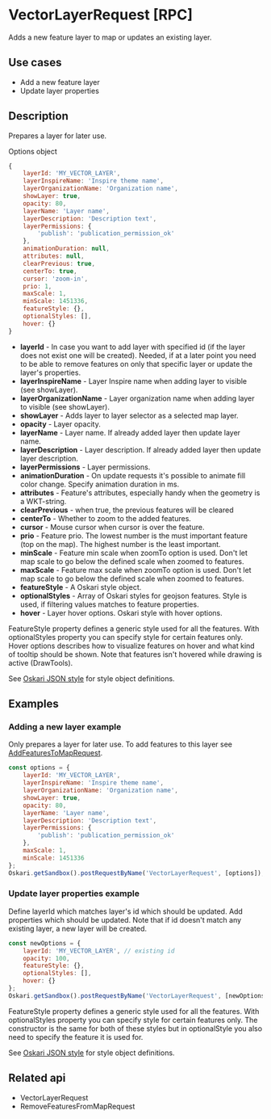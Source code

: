 # VectorLayerRequest [RPC]

Adds a new feature layer to map or updates an existing layer.

## Use cases

- Add a new feature layer
- Update layer properties

## Description

Prepares a layer for later use.

Options object
```javascript
{
    layerId: 'MY_VECTOR_LAYER',
    layerInspireName: 'Inspire theme name',
    layerOrganizationName: 'Organization name',
    showLayer: true,
    opacity: 80,
    layerName: 'Layer name',
    layerDescription: 'Description text',
    layerPermissions: {
        'publish': 'publication_permission_ok'
    },
    animationDuration: null,
    attributes: null,
    clearPrevious: true,
    centerTo: true,
    cursor: 'zoom-in',
    prio: 1,
    maxScale: 1,
    minScale: 1451336,    
    featureStyle: {},
    optionalStyles: [],  
    hover: {}
}
```
<ul>
    <li>
        <b>layerId</b> - In case you want to add layer with specified id (if the layer does not exist one will be created). Needed, if at a later point you need to be able to remove features on only that specific layer or update the layer's properties.
    </li><li>
        <b>layerInspireName</b> - Layer Inspire name when adding layer to visible (see showLayer).
    </li><li>
        <b>layerOrganizationName</b> - Layer organization name when adding layer to visible (see showLayer).
    </li><li>
        <b>showLayer</b> - Adds layer to layer selector as a selected map layer.
    </li><li>
        <b>opacity</b> - Layer opacity.
    </li><li>
        <b>layerName</b> - Layer name. If already added layer then update layer name.
    </li><li>
        <b>layerDescription</b> - Layer description. If already added layer then update layer description.
    </li><li>
        <b>layerPermissions</b> - Layer permissions.
    </li><li>
        <b>animationDuration</b> - On update requests it's possible to animate fill color change. Specify animation duration in ms.
    </li><li>
        <b>attributes</b> - Feature's attributes, especially handy when the geometry is a WKT-string.
    </li><li>
		<b>clearPrevious</b> - when true, the previous features will be cleared
	</li><li>
        <b>centerTo</b> - Whether to zoom to the added features.
    </li><li>
        <b>cursor</b> - Mouse cursor when cursor is over the feature.
    </li><li>
        <b>prio</b> - Feature prio. The lowest number is the must important feature (top on the map). The highest number is the least important.
    </li><li>
        <b>minScale</b> - Feature min scale when zoomTo option is used. Don't let map scale to go below the defined scale when zoomed to features.
    </li><li>
        <b>maxScale</b> - Feature max scale when zoomTo option is used. Don't let map scale to go below the defined scale when zoomed to features.
    </li><li>
        <b>featureStyle</b> - A Oskari style object.
    </li><li>
        <b>optionalStyles</b> - Array of Oskari styles for geojson features. Style is used, if filtering values matches to feature properties.
    </li><li>
        <b>hover</b> - Layer hover options. Oskari style with hover options.
    </li>
</ul>

FeatureStyle property defines a generic style used for all the features. With optionalStyles property you can specify style for certain features only. Hover options describes how to visualize features on hover and what kind of tooltip should be shown. Note that features isn't hovered while drawing is active (DrawTools).

See [Oskari JSON style](/documentation/examples/oskari-style) for style object definitions.

## Examples
### Adding a new layer example
Only prepares a layer for later use. To add features to this layer see [AddFeaturesToMapRequest](/api/requests/#unreleased/mapping/mapmodule/request/addfeaturestomaprequest).

```javascript
const options = {
    layerId: 'MY_VECTOR_LAYER',
    layerInspireName: 'Inspire theme name',
    layerOrganizationName: 'Organization name',
    showLayer: true,
    opacity: 80,
    layerName: 'Layer name',
    layerDescription: 'Description text',
    layerPermissions: {
        'publish': 'publication_permission_ok'
    },
    maxScale: 1,
    minScale: 1451336
};
Oskari.getSandbox().postRequestByName('VectorLayerRequest', [options]); 

```
### Update layer properties example
Define layerId which matches layer's id which should be updated. Add properties which should be updated. Note that if id doesn't match any existing layer, a new layer will be created.

```javascript
const newOptions = {
    layerId: 'MY_VECTOR_LAYER', // existing id
    opacity: 100,
    featureStyle: {},
    optionalStyles: [],
    hover: {}
};
Oskari.getSandbox().postRequestByName('VectorLayerRequest', [newOptions]); 
```
FeatureStyle property defines a generic style used for all the features. With optionalStyles property you can specify style for certain features only. The constructor is the same for both of these styles but in optionalStyle you also need to specify the feature it is used for.

See [Oskari JSON style](/documentation/examples/oskari-style) for style object definitions.

## Related api

- VectorLayerRequest
- RemoveFeaturesFromMapRequest
